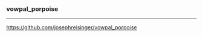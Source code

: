 ### vowpal_porpoise
---
https://github.com/josephreisinger/vowpal_porpoise

```
```

```
```

```
```


